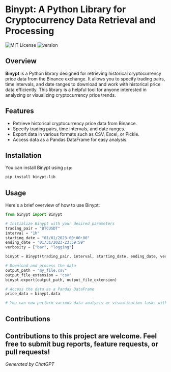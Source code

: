 # Binypt: A Python Library for Cryptocurrency Data Retrieval and Processing

![MIT License](https://img.shields.io/badge/license-MIT-blue.svg)
![version](https://img.shields.io/badge/version-1.2.0-white?labelColor=purple&style=flat)

## Overview

**Binypt** is a Python library designed for retrieving historical cryptocurrency price data from the Binance exchange. It allows you to specify trading pairs, time intervals, and date ranges to download and work with historical price data efficiently. This library is a helpful tool for anyone interested in analyzing or visualizing cryptocurrency price trends.

## Features

- Retrieve historical cryptocurrency price data from Binance.
- Specify trading pairs, time intervals, and date ranges.
- Export data in various formats such as CSV, Excel, or Pickle.
- Access data as a Pandas DataFrame for easy analysis.

## Installation

You can install Binypt using `pip`:

```bash
pip install binypt-lib
```

## Usage

Here's a brief overview of how to use Binypt:

```python
from binypt import Binypt

# Initialize Binypt with your desired parameters
trading_pair = "BTCUSDT"
interval = "1h"
starting_date = "01/01/2023-00:00:00"
ending_date = "01/31/2023-23:59:59"
verbosity = ["bar", "logging"]

binypt = Binypt(trading_pair, interval, starting_date, ending_date, verbosity)

# Download and process the data
output_path = "my_file.csv"
output_file_extension = "csv"
binypt.export(output_path, output_file_extension)

# Access the data as a Pandas DataFrame
price_data = binypt.data

# You can now perform various data analysis or visualization tasks with the price_data DataFrame
```

## Contributions

Contributions to this project are welcome. Feel free to submit bug reports, feature requests, or pull requests!
---

*Generated by ChatGPT*
